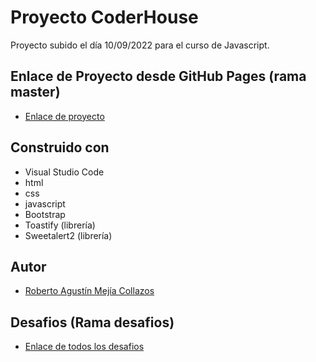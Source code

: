 # Proyecto CoderHouse
Proyecto subido el día 10/09/2022 para el curso de Javascript.

## Enlace de Proyecto desde GitHub Pages (rama master)
- [Enlace de proyecto](https://robermejia.github.io/coderhouse_javascript_33980/)

## Construido con
- Visual Studio Code
- html
- css
- javascript
- Bootstrap
- Toastify (librería)
- Sweetalert2 (librería)

## Autor
- [Roberto Agustín Mejía Collazos](https://github.com/robermejia)

## Desafios (Rama desafios)
- [Enlace de todos los desafios](https://github.com/robermejia/coderhouse_javascript_33980/tree/desafios)



